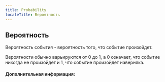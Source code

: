 ```yaml
---
title: Probability
localeTitle: Вероятность
---
```

## Вероятность

Вероятность события - вероятность того, что событие произойдет.

Вероятности обычно варьируются от 0 до 1, а 0 означает, что событие никогда не произойдет и 1, что событие произойдет наверняка.

#### Дополнительная информация: